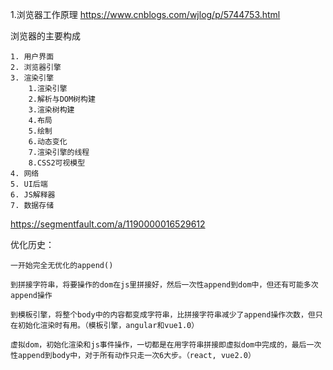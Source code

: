 1.浏览器工作原理
  https://www.cnblogs.com/wjlog/p/5744753.html

  浏览器的主要构成

    1. 用户界面
    2. 浏览器引擎
    3. 渲染引擎
        1.渲染引擎
        2.解析与DOM树构建
        3.渲染树构建
        4.布局
        5.绘制
        6.动态变化
        7.渲染引擎的线程
        8.CSS2可视模型
    4. 网络
    5. UI后端
    6. JS解释器
    7. 数据存储
    


https://segmentfault.com/a/1190000016529612

优化历史：

    一开始完全无优化的append()

    到拼接字符串，将要操作的dom在js里拼接好，然后一次性append到dom中，但还有可能多次append操作

    到模板引擎，将整个body中的内容都变成字符串，比拼接字符串减少了append操作次数，但只在初始化渲染时有用。（模板引擎，angular和vue1.0）
    
    虚拟dom，初始化渲染和js事件操作，一切都是在用字符串拼接即虚拟dom中完成的，最后一次性append到body中，对于所有动作只走一次6大步。（react, vue2.0）

